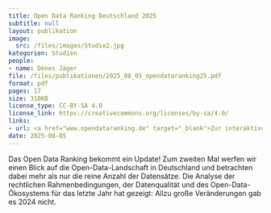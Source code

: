 ```yaml
---
title: Open Data Ranking Deutschland 2025
subtitle: null
layout: publikation
image:
  src: /files/images/Studie2.jpg
kategorien: Studien
people:
- name: Dénes Jäger
file: /files/publikationen/2025_08_05_opendataranking25.pdf
format: pdf
pages: 17
size: 310KB
license_type: CC-BY-SA 4.0
license_link: https://creativecommons.org/licenses/by-sa/4.0/
links:
- url: <a href="www.opendataranking.de" target="_blank">Zur interaktiven Version des Open Data Rankings</a>
date: 2025-08-05
---
```

Das Open Data Ranking bekommt ein Update! Zum zweiten Mal werfen wir einen Blick auf die Open-Data-Landschaft in Deutschland und betrachten dabei mehr als nur die reine Anzahl der Datensätze. Die Analyse der rechtlichen Rahmenbedingungen, der Datenqualität und des Open-Data-Ökosystems für das letzte Jahr hat gezeigt: Allzu große Veränderungen gab es 2024 nicht.
